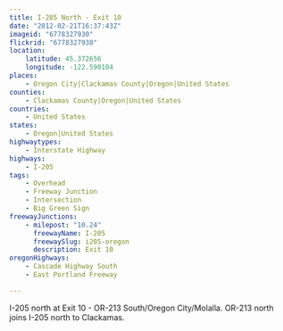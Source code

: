 ```yaml
---
title: I-205 North - Exit 10
date: "2012-02-21T16:37:43Z"
imageid: "6778327930"
flickrid: "6778327930"
location:
    latitude: 45.372656
    longitude: -122.590104
places:
    - Oregon City|Clackamas County|Oregon|United States
counties:
    - Clackamas County|Oregon|United States
countries:
    - United States
states:
    - Oregon|United States
highwaytypes:
    - Interstate Highway
highways:
    - I-205
tags:
    - Overhead
    - Freeway Junction
    - Intersection
    - Big Green Sign
freewayJunctions:
    - milepost: "10.24"
      freewayName: I-205
      freewaySlug: i205-oregon
      description: Exit 10
oregonHighways:
    - Cascade Highway South
    - East Portland Freeway

---
```

I-205 north at Exit 10 - OR-213 South/Oregon City/Molalla.  OR-213 north joins I-205 north to Clackamas.